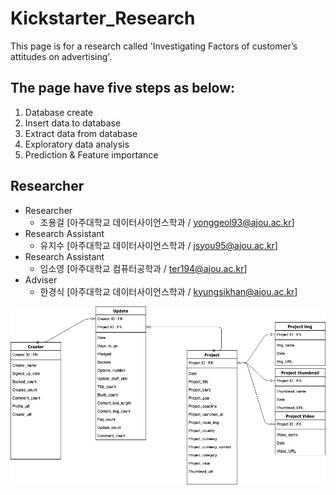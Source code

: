 # Kickstarter_Research

This page is for a research called 'Investigating Factors of customer’s attitudes on advertising'.

## The page have five steps as below:

1. Database create
2. Insert data to database
3. Extract data from database
4. Exploratory data analysis
5. Prediction & Feature importance

## Researcher
*	Researcher    
    *	조용걸 [아주대학교 데이터사이언스학과 / yonggeol93@ajou.ac.kr]
*	Research Assistant 
    * 유지수 [아주대학교 데이터사이언스학과 / jsyou95@ajou.ac.kr] 
*	Research Assistant 
    * 임소영 [아주대학교 컴퓨터공학과 / ter194@ajou.ac.kr] 
*	Adviser 
    *	한경식 [아주대학교 데이터사이언스학과 / kyungsikhan@ajou.ac.kr]
  
![Alt text](./img/Kickstarter_ERD.png "ERD")
